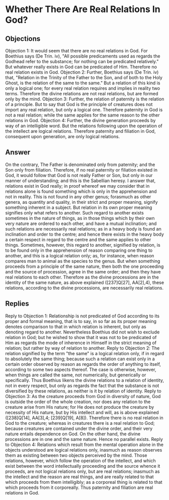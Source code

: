 # Whether There Are Real Relations In God?
## Objections
Objection 1: It would seem that there are no real relations in God. For Boethius says (De Trin. iv), "All possible predicaments used as regards the Godhead refer to the substance; for nothing can be predicated relatively." But whatever really exists in God can be predicated of Him. Therefore no real relation exists in God.
Objection 2: Further, Boethius says (De Trin. iv) that, "Relation in the Trinity of the Father to the Son, and of both to the Holy Ghost, is the relation of the same to the same." But a relation of this kind is only a logical one; for every real relation requires and implies in reality two terms. Therefore the divine relations are not real relations, but are formed only by the mind.
Objection 3: Further, the relation of paternity is the relation of a principle. But to say that God is the principle of creatures does not import any real relation, but only a logical one. Therefore paternity in God is not a real relation; while the same applies for the same reason to the other relations in God.
Objection 4: Further, the divine generation proceeds by way of an intelligible word. But the relations following upon the operation of the intellect are logical relations. Therefore paternity and filiation in God, consequent upon generation, are only logical relations.
## Answer
On the contrary, The Father is denominated only from paternity; and the Son only from filiation. Therefore, if no real paternity or filiation existed in God, it would follow that God is not really Father or Son, but only in our manner of understanding; and this is the Sabellian heresy.
I answer that, relations exist in God really; in proof whereof we may consider that in relations alone is found something which is only in the apprehension and not in reality. This is not found in any other genus; forasmuch as other genera, as quantity and quality, in their strict and proper meaning, signify something inherent in a subject. But relation in its own proper meaning signifies only what refers to another. Such regard to another exists sometimes in the nature of things, as in those things which by their own very nature are ordered to each other, and have a mutual inclination; and such relations are necessarily real relations; as in a heavy body is found an inclination and order to the centre; and hence there exists in the heavy body a certain respect in regard to the centre and the same applies to other things. Sometimes, however, this regard to another, signified by relation, is to be found only in the apprehension of reason comparing one thing to another, and this is a logical relation only; as, for instance, when reason compares man to animal as the species to the genus. But when something proceeds from a principle of the same nature, then both the one proceeding and the source of procession, agree in the same order; and then they have real relations to each other. Therefore as the divine processions are in the identity of the same nature, as above explained ([237]Q[27], AA[2],4), these relations, according to the divine processions, are necessarily real relations.
## Replies
Reply to Objection 1: Relationship is not predicated of God according to its proper and formal meaning, that is to say, in so far as its proper meaning denotes comparison to that in which relation is inherent, but only as denoting regard to another. Nevertheless Boethius did not wish to exclude relation in God; but he wished to show that it was not to be predicated of Him as regards the mode of inherence in Himself in the strict meaning of relation; but rather by way of relation to another.
Reply to Objection 2: The relation signified by the term "the same" is a logical relation only, if in regard to absolutely the same thing; because such a relation can exist only in a certain order observed by reason as regards the order of anything to itself, according to some two aspects thereof. The case is otherwise, however, when things are called the same, not numerically, but generically or specifically. Thus Boethius likens the divine relations to a relation of identity, not in every respect, but only as regards the fact that the substance is not diversified by these relations, as neither is it by relation of identity.
Reply to Objection 3: As the creature proceeds from God in diversity of nature, God is outside the order of the whole creation, nor does any relation to the creature arise from His nature; for He does not produce the creature by necessity of His nature, but by His intellect and will, as is above explained ([238]Q[14], AA[3],4; [239]Q[19], A[8]). Therefore there is no real relation in God to the creature; whereas in creatures there is a real relation to God; because creatures are contained under the divine order, and their very nature entails dependence on God. On the other hand, the divine processions are in one and the same nature. Hence no parallel exists.
Reply to Objection 4: Relations which result from the mental operation alone in the objects understood are logical relations only, inasmuch as reason observes them as existing between two objects perceived by the mind. Those relations, however, which follow the operation of the intellect, and which exist between the word intellectually proceeding and the source whence it proceeds, are not logical relations only, but are real relations; inasmuch as the intellect and the reason are real things, and are really related to that which proceeds from them intelligibly; as a corporeal thing is related to that which proceeds from it corporeally. Thus paternity and filiation are real relations in God.